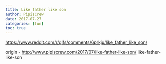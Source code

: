 ```yaml
---
title: Like father like son
author: PipisCrew
date: 2017-07-27
categories: [fun]
toc: true
---
```


https://www.reddit.com/r/gifs/comments/6prkju/like_father_like_son/

origin - http://www.pipiscrew.com/2017/07/like-father-like-son/ like-father-like-son